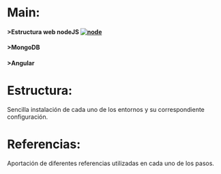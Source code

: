 # Main:

#### >Estructura web nodeJS  [![node](https://static.filehorse.com/icons/developer-tools/nodejs-icon-32.png)](https://nodejs.org/es/)
#### >MongoDB
#### >Angular

# Estructura:
Sencilla instalación de cada uno de los entornos y su correspondiente configuración.

# Referencias:
Aportación de diferentes referencias utilizadas en cada uno de los pasos.
